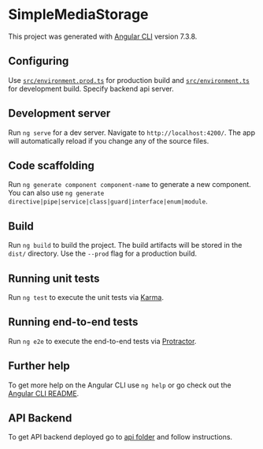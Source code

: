 # SimpleMediaStorage

This project was generated with [Angular CLI](https://github.com/angular/angular-cli) version 7.3.8.

## Configuring

Use [`src/environment.prod.ts`](src/environments/environment.prod.ts) for production build and [`src/environment.ts`](src/environments/environment.ts) for development build.
Specify backend api server.

## Development server

Run `ng serve` for a dev server. Navigate to `http://localhost:4200/`. The app will automatically reload if you change any of the source files.

## Code scaffolding

Run `ng generate component component-name` to generate a new component. You can also use `ng generate directive|pipe|service|class|guard|interface|enum|module`.

## Build

Run `ng build` to build the project. The build artifacts will be stored in the `dist/` directory. Use the `--prod` flag for a production build.

## Running unit tests

Run `ng test` to execute the unit tests via [Karma](https://karma-runner.github.io).

## Running end-to-end tests

Run `ng e2e` to execute the end-to-end tests via [Protractor](http://www.protractortest.org/).

## Further help

To get more help on the Angular CLI use `ng help` or go check out the [Angular CLI README](https://github.com/angular/angular-cli/blob/master/README.md).

## API Backend

To get API backend deployed go to [api folder](api/) and follow instructions.
